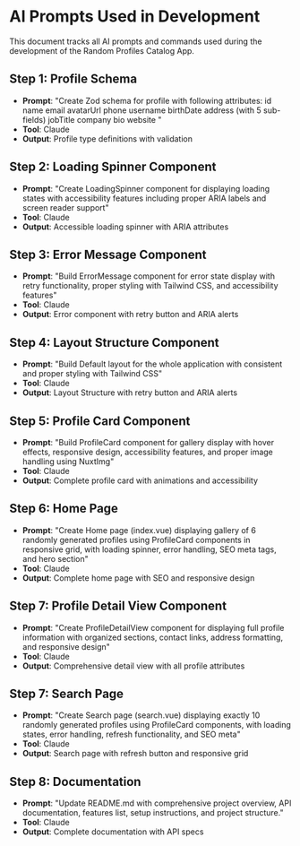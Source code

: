 # AI Prompts Used in Development

This document tracks all AI prompts and commands used during the development of the Random Profiles Catalog App.

## Step 1: Profile Schema

- **Prompt**: "Create Zod schema for profile with following attributes:
  id
  name
  email
  avatarUrl
  phone
  username
  birthDate
  address (with 5 sub-fields)
  jobTitle
  company
  bio
  website
  "
- **Tool**: Claude
- **Output**: Profile type definitions with validation

## Step 2: Loading Spinner Component
- **Prompt**: "Create LoadingSpinner component for displaying loading states with accessibility features including proper ARIA labels and screen reader support"
- **Tool**: Claude
- **Output**: Accessible loading spinner with ARIA attributes

## Step 3: Error Message Component
- **Prompt**: "Build ErrorMessage component for error state display with retry functionality, proper styling with Tailwind CSS, and accessibility features"
- **Tool**: Claude
- **Output**: Error component with retry button and ARIA alerts

## Step 4: Layout Structure Component
- **Prompt**: "Build Default layout for the whole application with consistent and proper styling with Tailwind CSS"
- **Tool**: Claude
- **Output**: Layout Structure with retry button and ARIA alerts

## Step 5: Profile Card Component
- **Prompt**: "Build ProfileCard component for gallery display with hover effects, responsive design, accessibility features, and proper image handling using NuxtImg"
- **Tool**: Claude
- **Output**: Complete profile card with animations and accessibility

## Step 6: Home Page
- **Prompt**: "Create Home page (index.vue) displaying gallery of 6 randomly generated profiles using ProfileCard components in responsive grid, with loading spinner, error handling, SEO meta tags, and hero section"
- **Tool**: Claude
- **Output**: Complete home page with SEO and responsive design

## Step 7: Profile Detail View Component
- **Prompt**: "Create ProfileDetailView component for displaying full profile information with organized sections, contact links, address formatting, and responsive design"
- **Tool**: Claude
- **Output**: Comprehensive detail view with all profile attributes

## Step 7: Search Page
- **Prompt**: "Create Search page (search.vue) displaying exactly 10 randomly generated profiles using ProfileCard components, with loading states, error handling, refresh functionality, and SEO meta"
- **Tool**: Claude
- **Output**: Search page with refresh button and responsive grid

## Step 8: Documentation
- **Prompt**: "Update README.md with comprehensive project overview, API documentation, features list, setup instructions, and project structure."
- **Tool**: Claude
- **Output**: Complete documentation with API specs 
